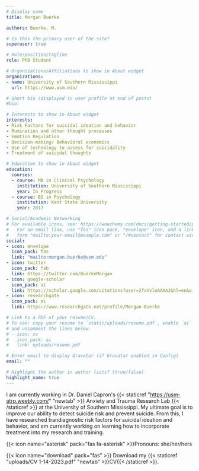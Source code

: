 ```yaml
---
# Display name
title: Morgan Buerke

authors: Buerke, M.

# Is this the primary user of the site?
superuser: true

# Role/position/tagline
role: PhD Student

# Organizations/Affiliations to show in About widget
organizations:
- name: University of Southern Mississippi
  url: https://www.usm.edu/

# Short bio (displayed in user profile at end of posts)
#bio:

# Interests to show in About widget
interests:
- Risk Factors for suicidal ideation and behavior
- Rumination and other thought processes
- Emotion Regulation
- Decision-making/ Behavioral economics
- Use of technology to assess for suicidality
- Treatment of suicidal thoughts

# Education to show in About widget
education:
  courses:
  - course: MA in Clinical Psychology
    institution: University of Southern Mississippi
    year: In Progress
  - course: BS in Psychology
    institution: Kent State University
    year: 2017

# Social/Academic Networking
# For available icons, see: https://wowchemy.com/docs/getting-started/page-builder/#icons
#   For an email link, use "fas" icon pack, "envelope" icon, and a link in the
#   form "mailto:your-email@example.com" or "/#contact" for contact widget.
social:
- icon: envelope
  icon_pack: fas
  link: "mailto:morgan.buerke@usm.edu"
- icon: twitter
  icon_pack: fab
  link: https://twitter.com/BuerkeMorgan
- icon: google-scholar
  icon_pack: ai
  link: https://scholar.google.com/citations?user=2faYvloAAAAJ&hl=en&oi=ao
- icon: researchgate
  icon_pack: ai
  link: https://www.researchgate.net/profile/Morgan-Buerke

# Link to a PDF of your resume/CV.
# To use: copy your resume to `static/uploads/resume.pdf`, enable `ai` icons in `params.toml`, 
# and uncomment the lines below.
# - icon: cv
#   icon_pack: ai
#   link: uploads/resume.pdf

# Enter email to display Gravatar (if Gravatar enabled in Config)
email: ""

# Highlight the author in author lists? (true/false)
highlight_name: true
---
```


 I am currently working in Dr. Daniel Capron's {{< staticref "https://usm-atrp.weebly.com/" "newtab" >}} Anxiety and Trauma Research Lab {{< /staticref >}} at the University of Southern Mississippi. My ultimate goal is to improve our ability to detect suicide risk and prevent suicide. From this, I have researched trandiagnostic risk factors for suicidal ideation and behavior, and am currently working on learning how to incorporate treatment into my research and training. 
 
 {{< icon name="asterisk" pack="fas fa-asterisk" >}}Pronouns: she/her/hers
 
 {{< icon name="download" pack="fas" >}} Download my {{< staticref "uploads/CV 1-14-2023.pdf" "newtab" >}}CV{{< /staticref >}}.

